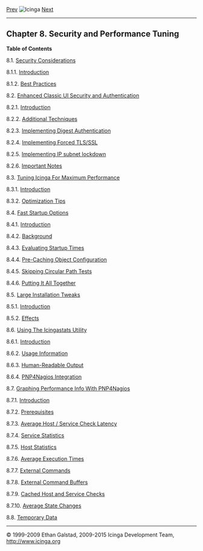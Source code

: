 [Prev](objecttricks.md) ![Icinga](../images/logofullsize.png "Icinga") [Next](security.md)

* * * * *

Chapter 8. Security and Performance Tuning
------------------------------------------

**Table of Contents**

8.1. [Security Considerations](security.md)

8.1.1. [Introduction](security.md#introduction)

8.1.2. [Best Practices](security.md#bestpractices)

8.2. [Enhanced Classic UI Security and Authentication](cgisecurity.md)

8.2.1. [Introduction](cgisecurity.md#introduction_cgisecurity)

8.2.2. [Additional Techniques](cgisecurity.md#additionaltechniques)

8.2.3. [Implementing Digest
Authentication](cgisecurity.md#implementationdigest)

8.2.4. [Implementing Forced TLS/SSL](cgisecurity.md#implementationssl)

8.2.5. [Implementing IP subnet
lockdown](cgisecurity.md#implementationlockdown)

8.2.6. [Important Notes](cgisecurity.md#importantnotes)

8.3. [Tuning Icinga For Maximum Performance](tuning.md)

8.3.1. [Introduction](tuning.md#introduction)

8.3.2. [Optimization Tips](tuning.md#optimizationtips)

8.4. [Fast Startup Options](faststartup.md)

8.4.1. [Introduction](faststartup.md#introduction)

8.4.2. [Background](faststartup.md#background)

8.4.3. [Evaluating Startup Times](faststartup.md#evalstartuptime)

8.4.4. [Pre-Caching Object
Configuration](faststartup.md#precacheobjectconfig)

8.4.5. [Skipping Circular Path
Tests](faststartup.md#skipcircularpathtests)

8.4.6. [Putting It All Together](faststartup.md#puttogether)

8.5. [Large Installation Tweaks](largeinstalltweaks.md)

8.5.1. [Introduction](largeinstalltweaks.md#introduction)

8.5.2. [Effects](largeinstalltweaks.md#effects)

8.6. [Using The Icingastats Utility](icingastats.md)

8.6.1. [Introduction](icingastats.md#introduction)

8.6.2. [Usage Information](icingastats.md#usageinfo)

8.6.3. [Human-Readable Output](icingastats.md#output)

8.6.4. [PNP4Nagios Integration](icingastats.md#integration)

8.7. [Graphing Performance Info With PNP4Nagios](perfgraphs.md)

8.7.1. [Introduction](perfgraphs.md#introduction)

8.7.2. [Prerequisites](perfgraphs.md#prerequisites)

8.7.3. [Average Host / Service Check
Latency](perfgraphs.md#avghostsvcchecklatency)

8.7.4. [Service Statistics](perfgraphs.md#servicestatistics)

8.7.5. [Host Statistics](perfgraphs.md#hoststatistics)

8.7.6. [Average Execution Times](perfgraphs.md#avgexecutiontimes)

8.7.7. [External Commands](perfgraphs.md#externalcommands)

8.7.8. [External Command
Buffers](perfgraphs.md#externalcommandbuffers)

8.7.9. [Cached Host and Service Checks](perfgraphs.md#idp15978528)

8.7.10. [Average State Changes](perfgraphs.md#avgstatechanges)

8.8. [Temporary Data](temp_data.md)

* * * * *


© 1999-2009 Ethan Galstad, 2009-2015 Icinga Development Team,
http://www.icinga.org
